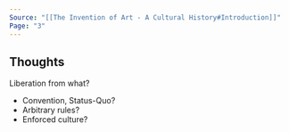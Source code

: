 ```yaml
---
Source: "[[The Invention of Art - A Cultural History#Introduction]]"
Page: "3"
---
```

## Thoughts
Liberation from what? 
- Convention, Status-Quo?
- Arbitrary rules?
- Enforced culture?